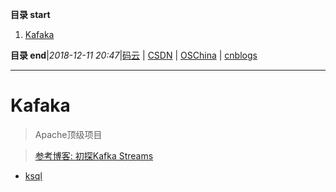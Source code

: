 **目录 start**

1. [Kafaka](#kafaka)

**目录 end**|_2018-12-11 20:47_|[码云](https://gitee.com/gin9) | [CSDN](http://blog.csdn.net/kcp606) | [OSChina](https://my.oschina.net/kcp1104) | [cnblogs](http://www.cnblogs.com/kuangcp)
****************************************
# Kafaka
> Apache顶级项目

> [参考博客: 初探Kafka Streams](http://ifeve.com/%e5%88%9d%e6%8e%a2kafka-streams/)

- [ksql](https://github.com/confluentinc/ksql)

